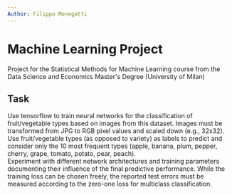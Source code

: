 ```yaml
---
Author: Filippo Menegatti
---
```


# Machine Learning Project
Project for the Statistical Methods for Machine Learning course from the Data Science and Economics Master's Degree (University of Milan)

## Task

Use tensorflow to train neural networks for the classification of fruit/vegetable types based on images from this dataset. Images must be transformed from JPG to RGB pixel values and scaled down (e.g., 32x32).  
Use fruit/vegetable types (as opposed to variety) as labels to predict and consider only the 10 most frequent types (apple, banana, plum, pepper, cherry, grape, tomato, potato, pear, peach).  
Experiment with different network architectures and training parameters documenting their influence of the final predictive performance. While the training loss can be chosen freely, the reported test errors must be measured according to the zero-one loss for multiclass classification.
